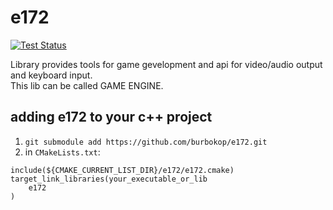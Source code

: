 # e172

[![Test Status](https://github.com/burbokop/e172/workflows/Ubuntu-22.04/badge.svg?event=push)](https://github.com/burbokop/e172/actions)

Library provides tools for game gevelopment and api for video/audio output and keyboard input.</br>
This lib can be called GAME ENGINE.</br>


## adding e172 to your c++ project

1. `git submodule add https://github.com/burbokop/e172.git`</br>
2. in `CMakeLists.txt`: 

```
include(${CMAKE_CURRENT_LIST_DIR}/e172/e172.cmake)
target_link_libraries(your_executable_or_lib
    e172
)

```
